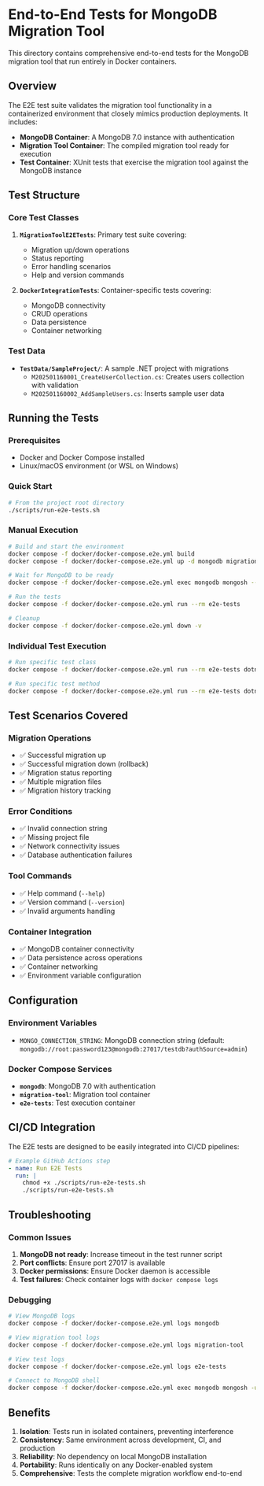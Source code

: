# End-to-End Tests for MongoDB Migration Tool

This directory contains comprehensive end-to-end tests for the MongoDB migration tool that run entirely in Docker containers.

## Overview

The E2E test suite validates the migration tool functionality in a containerized environment that closely mimics production deployments. It includes:

- **MongoDB Container**: A MongoDB 7.0 instance with authentication
- **Migration Tool Container**: The compiled migration tool ready for execution
- **Test Container**: XUnit tests that exercise the migration tool against the MongoDB instance

## Test Structure

### Core Test Classes

1. **`MigrationToolE2ETests`**: Primary test suite covering:
   - Migration up/down operations
   - Status reporting
   - Error handling scenarios
   - Help and version commands

2. **`DockerIntegrationTests`**: Container-specific tests covering:
   - MongoDB connectivity
   - CRUD operations
   - Data persistence
   - Container networking

### Test Data

- **`TestData/SampleProject/`**: A sample .NET project with migrations
  - `M202501160001_CreateUserCollection.cs`: Creates users collection with validation
  - `M202501160002_AddSampleUsers.cs`: Inserts sample user data

## Running the Tests

### Prerequisites

- Docker and Docker Compose installed
- Linux/macOS environment (or WSL on Windows)

### Quick Start

```bash
# From the project root directory
./scripts/run-e2e-tests.sh
```

### Manual Execution

```bash
# Build and start the environment
docker compose -f docker/docker-compose.e2e.yml build
docker compose -f docker/docker-compose.e2e.yml up -d mongodb migration-tool

# Wait for MongoDB to be ready
docker compose -f docker/docker-compose.e2e.yml exec mongodb mongosh --eval "db.adminCommand('ping')"

# Run the tests
docker compose -f docker/docker-compose.e2e.yml run --rm e2e-tests

# Cleanup
docker compose -f docker/docker-compose.e2e.yml down -v
```

### Individual Test Execution

```bash
# Run specific test class
docker compose -f docker/docker-compose.e2e.yml run --rm e2e-tests dotnet test --filter "ClassName=MigrationToolE2ETests"

# Run specific test method
docker compose -f docker/docker-compose.e2e.yml run --rm e2e-tests dotnet test --filter "MethodName=CanRunMigrationUp_WithSuccessfulResult"
```

## Test Scenarios Covered

### Migration Operations
- ✅ Successful migration up
- ✅ Successful migration down (rollback)
- ✅ Migration status reporting
- ✅ Multiple migration files
- ✅ Migration history tracking

### Error Conditions
- ✅ Invalid connection string
- ✅ Missing project file
- ✅ Network connectivity issues
- ✅ Database authentication failures

### Tool Commands
- ✅ Help command (`--help`)
- ✅ Version command (`--version`)
- ✅ Invalid arguments handling

### Container Integration
- ✅ MongoDB container connectivity
- ✅ Data persistence across operations
- ✅ Container networking
- ✅ Environment variable configuration

## Configuration

### Environment Variables

- `MONGO_CONNECTION_STRING`: MongoDB connection string (default: `mongodb://root:password123@mongodb:27017/testdb?authSource=admin`)

### Docker Compose Services

- **`mongodb`**: MongoDB 7.0 with authentication
- **`migration-tool`**: Migration tool container
- **`e2e-tests`**: Test execution container

## CI/CD Integration

The E2E tests are designed to be easily integrated into CI/CD pipelines:

```yaml
# Example GitHub Actions step
- name: Run E2E Tests
  run: |
    chmod +x ./scripts/run-e2e-tests.sh
    ./scripts/run-e2e-tests.sh
```

## Troubleshooting

### Common Issues

1. **MongoDB not ready**: Increase timeout in the test runner script
2. **Port conflicts**: Ensure port 27017 is available
3. **Docker permissions**: Ensure Docker daemon is accessible
4. **Test failures**: Check container logs with `docker compose logs`

### Debugging

```bash
# View MongoDB logs
docker compose -f docker/docker-compose.e2e.yml logs mongodb

# View migration tool logs
docker compose -f docker/docker-compose.e2e.yml logs migration-tool

# View test logs
docker compose -f docker/docker-compose.e2e.yml logs e2e-tests

# Connect to MongoDB shell
docker compose -f docker/docker-compose.e2e.yml exec mongodb mongosh -u root -p password123 --authenticationDatabase admin
```

## Benefits

1. **Isolation**: Tests run in isolated containers, preventing interference
2. **Consistency**: Same environment across development, CI, and production
3. **Reliability**: No dependency on local MongoDB installation
4. **Portability**: Runs identically on any Docker-enabled system
5. **Comprehensive**: Tests the complete migration workflow end-to-end
